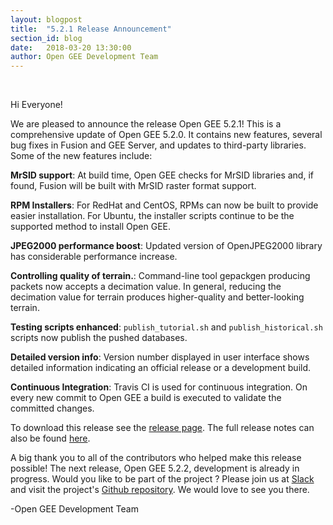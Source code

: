 ```yaml
---
layout: blogpost
title:  "5.2.1 Release Announcement"
section_id: blog
date:   2018-03-20 13:30:00
author: Open GEE Development Team
---
```


<br />

Hi Everyone!

We are pleased to announce the release Open GEE 5.2.1! This is a comprehensive update of Open GEE 5.2.0. It contains new features, several bug fixes in Fusion and GEE Server,
and updates to third-party libraries. Some of the new features include:

**MrSID support**: At build time, Open GEE checks for MrSID libraries and, if found, Fusion will be built with MrSID raster format support.

**RPM Installers**: For RedHat and CentOS, RPMs can now be built to provide easier installation. For Ubuntu, the installer scripts continue to be the supported method to install Open GEE.

**JPEG2000 performance boost**: Updated version of OpenJPEG2000 library has considerable performance increase.

**Controlling quality of terrain.**: Command-line tool gepackgen producing packets now accepts a decimation value. In general, reducing the decimation value for terrain produces higher-quality and better-looking terrain.

**Testing scripts enhanced**: <code>publish_tutorial.sh</code> and <code>publish_historical.sh</code> scripts now publish the pushed databases.

**Detailed version info**: Version number displayed in user interface shows detailed information indicating an official release or a development build.

**Continuous Integration**: Travis CI is used for continuous integration. On every new commit to Open GEE a build is executed to validate the committed changes.

To download this release see the [release page](https://github.com/google/earthenterprise/releases/tag/5.2.1-6.final). The full release notes can also be found [here](http://www.opengee.org/geedocs/answer/7160001.html).

A big thank you to all of the contributors who helped make this release possible! The next release, Open GEE 5.2.2, development is already in progress.
Would you like to be part of the project ? Please join us at <a href="http://slack.opengee.org"> Slack</a> and visit the project's <a href="https://github.com/google/earthenterprise">Github repository</a>. We would love to see you there.

-Open GEE Development Team
